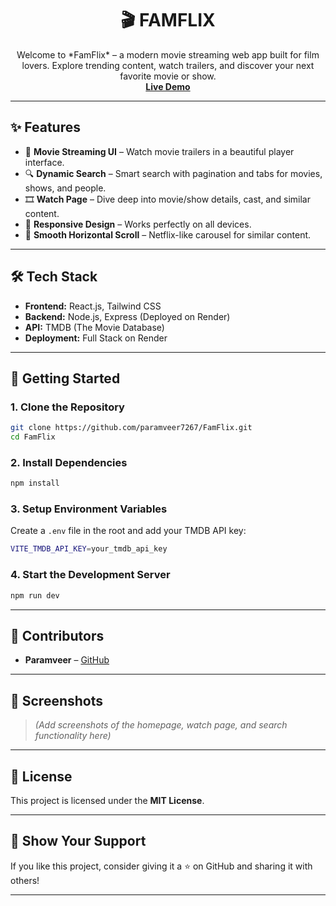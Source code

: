 <h1 align="center">🎬 FAMFLIX</h1>

<p align="center">
  Welcome to *FamFlix* – a modern movie streaming web app built for film lovers. Explore trending content, watch trailers, and discover your next favorite movie or show.
  <br />
  <a href="https://famflix.onrender.com"><strong>Live Demo</strong></a>
</p>

---

## ✨ Features

- 🎥 **Movie Streaming UI** – Watch movie trailers in a beautiful player interface.
- 🔍 **Dynamic Search** – Smart search with pagination and tabs for movies, shows, and people.
- 🎞 **Watch Page** – Dive deep into movie/show details, cast, and similar content.
- 📱 **Responsive Design** – Works perfectly on all devices.
- 🧭 **Smooth Horizontal Scroll** – Netflix-like carousel for similar content.

---

## 🛠 Tech Stack

- **Frontend:** React.js, Tailwind CSS
- **Backend:** Node.js, Express (Deployed on Render)
- **API:** TMDB (The Movie Database)
- **Deployment:** Full Stack on Render

---

## 🚀 Getting Started

### 1. Clone the Repository

```bash
git clone https://github.com/paramveer7267/FamFlix.git
cd FamFlix
```

### 2. Install Dependencies

```bash
npm install
```

### 3. Setup Environment Variables

Create a `.env` file in the root and add your TMDB API key:

```bash
VITE_TMDB_API_KEY=your_tmdb_api_key
```

### 4. Start the Development Server

```bash
npm run dev
```

---

## 👥 Contributors

- **Paramveer** – [GitHub](https://github.com/paramveer7267)

---

## 📸 Screenshots

> *(Add screenshots of the homepage, watch page, and search functionality here)*

---

## 📄 License

This project is licensed under the **MIT License**.

---

## 🌟 Show Your Support

If you like this project, consider giving it a ⭐ on GitHub and sharing it with others!

---
